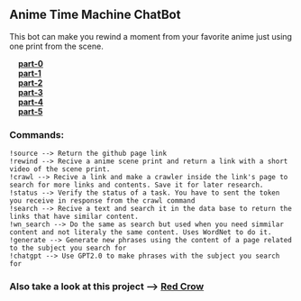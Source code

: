 ## Anime Time Machine ChatBot

This bot can make you rewind a moment from your favorite anime just using one print from the scene.

&nbsp;&nbsp;&nbsp;&nbsp;[**part-0**](https://github.com/heliopn/ATM-Bot/blob/master/part_zero.md)<br/>
&nbsp;&nbsp;&nbsp;&nbsp;[**part-1**](https://github.com/heliopn/ATM-Bot/blob/master/part_one.md)<br/>
&nbsp;&nbsp;&nbsp;&nbsp;[**part-2**](https://github.com/heliopn/ATM-Bot/blob/master/part_two.md)<br/>
&nbsp;&nbsp;&nbsp;&nbsp;[**part-3**](https://github.com/heliopn/ATM-Bot/blob/master/part_three.md)<br/>
&nbsp;&nbsp;&nbsp;&nbsp;[**part-4**](https://github.com/heliopn/ATM-Bot/blob/master/part_four.md)<br/>
&nbsp;&nbsp;&nbsp;&nbsp;[**part-5**](https://github.com/heliopn/ATM-Bot/blob/master/part_five.md)<br/>

### Commands:

    !source --> Return the github page link 
    !rewind --> Recive a anime scene print and return a link with a short video of the scene print. 
    !crawl --> Recive a link and make a crawler inside the link's page to search for more links and contents. Save it for later research. 
    !status --> Verify the status of a task. You have to sent the token you receive in response from the crawl command
    !search --> Recive a text and search it in the data base to return the links that have similar content.
    !wn_search --> Do the same as search but used when you need simmilar content and not literaly the same content. Uses WordNet to do it.
    !generate --> Generate new phrases using the content of a page related to the subject you search for
    !chatgpt --> Use GPT2.0 to make phrases with the subject you search for

### Also take a look at this project --> [**Red Crow**](https://github.com/heliopn/red_crow/tree/main)
